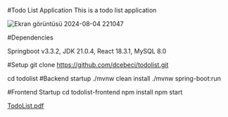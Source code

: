 #Todo List Application
This is a todo list application

![Ekran görüntüsü 2024-08-04 221047](https://github.com/user-attachments/assets/bb4812bd-0030-4aba-ba18-5c83096f49ff)


#Dependencies

Springboot v3.3.2,
JDK 21.0.4,
React 18.3.1,
MySQL 8.0


#Setup 
git clone https://github.com/dcebeci/todolist.git

cd todolist
#Backend startup
./mvnw clean install
./mvnw spring-boot:run

#Frontend Startup
cd todolist-frontend
npm install
npm start

[TodoList.pdf](https://github.com/user-attachments/files/16488693/TodoList.pdf)


